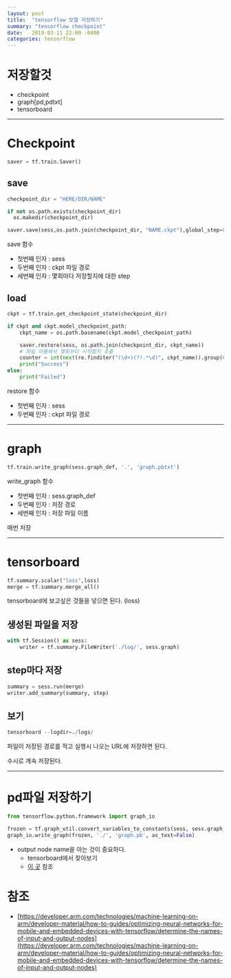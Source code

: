 ```yaml
---
layout: post
title:  "tensorflow 모델 저장하기"
summary: "tensorflow checkpoint"
date:   2019-03-11 22:00 -0400
categories: tensorflow
---
```


# 저장할것
- checkpoint
- graph[pd,pdtxt]
- tensorboard

---

# Checkpoint

```python
saver = tf.train.Saver()
```

## save

```python
checkpoint_dir = "HERE/DIR/NAME"

if not os.path.exists(checkpoint_dir)
  os.makedir(checkpoint_dir)

saver.save(sess,os.path.join(checkpoint_dir, "NAME.ckpt"),global_step=0)
```

save 함수

- 첫번째 인자 : sess
- 두번째 인자 : ckpt 파일 경로
- 세번째 인자 : 몇회마다 저장할지에 대한 step

## load
```python
ckpt = tf.train.get_checkpoint_state(checkpoint_dir)

if ckpt and ckpt.model_checkpoint_path:
    ckpt_name = os.path.basename(ckpt.model_checkpoint_path)

    saver.restore(sess, os.path.join(checkpoint_dir, ckpt_name))
    # 파일 이름에서 몇회부터 시작할지 추출
    counter = int(next(re.finditer("(\d+)(?!.*\d)", ckpt_name)).group(0))
    print("Success")
else:
    print("Failed")
```

restore 함수

- 첫번째 인자 : sess
- 두번째 인자 : ckpt 파일 경로

---

# graph

```python
tf.train.write_graph(sess.graph_def, '.', 'graph.pbtxt')
```

write_graph 함수

- 첫번째 인자 : sess.graph_def
- 두번째 인자 : 저장 경로
- 세번째 인자 : 저장 파일 이름

매번 저장

---

# tensorboard

```python
tf.summary.scalar("loss",loss)
merge = tf.summary.merge_all()
```

tensorboard에 보고싶은 것들을 넣으면 된다. (loss)

## 생성된 파일을 저장

```python
with tf.Session() as sess:
    writer = tf.summary.FileWriter('./log/', sess.graph)
```

## step마다 저장

```python
summary = sess.run(merge)
writer.add_summary(summary, step)
```

## 보기

```python
tensorboard --logdir=./logs/
```

파일이 저장된 경로를 적고 실행시 나오는 URL에 저장하면 된다.

수시로 계속 저장된다.

---

# pd파일 저장하기

```python
from tensorflow.python.framework import graph_io

frozen = tf.graph_util.convert_variables_to_constants(sess, sess.graph_def, ["output_node_name"])
graph_io.write_graph(frozen, './', 'graph.pb', as_text=False)
```

- output node name을 아는 것이 중요하다.
  + tensorboard에서 찾아보기
  + [이 곳]([https://developer.arm.com/technologies/machine-learning-on-arm/developer-material/how-to-guides/optimizing-neural-networks-for-mobile-and-embedded-devices-with-tensorflow/determine-the-names-of-input-and-output-nodes](https://developer.arm.com/technologies/machine-learning-on-arm/developer-material/how-to-guides/optimizing-neural-networks-for-mobile-and-embedded-devices-with-tensorflow/determine-the-names-of-input-and-output-nodes)) 참조

# 참조
- [https://developer.arm.com/technologies/machine-learning-on-arm/developer-material/how-to-guides/optimizing-neural-networks-for-mobile-and-embedded-devices-with-tensorflow/determine-the-names-of-input-and-output-nodes](https://developer.arm.com/technologies/machine-learning-on-arm/developer-material/how-to-guides/optimizing-neural-networks-for-mobile-and-embedded-devices-with-tensorflow/determine-the-names-of-input-and-output-nodes)
